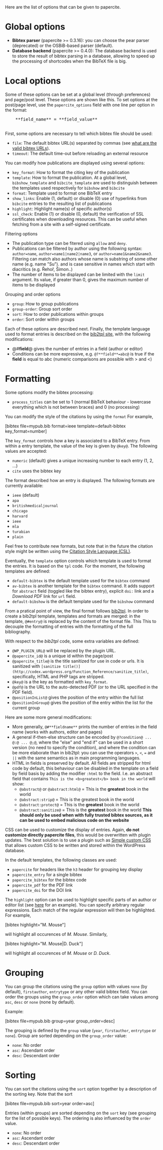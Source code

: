Here are the list of options that can be given to papercite.

<a name="global_options"></a>

# Global options

*   **Bibtex parser** (papercite >= 0.3.16): you can choose the pear parser (deprecated) or the OSBiB-based parser (default).
*   **Database backend** (papercite >= 0.4.0): The database backend is used to store the result of bibtex parsing in a database, allowing to speed up the processing of shortcodes when the BibTeX file is big.

<a name="local_options"></a>

# Local options

Some of these options can be set at a global level (through preferences) and page/post level. These options are shown <span class="goptions">like this</span>. To set options at the post/page level, use the `papercite_options` field with one line per option in the format:

<pre>    **field_name** = **field_value**
  </pre>

First, some options are necessary to tell which bibtex file should be used:

*   `file`: The default bibtex URL(s) separated by commas (see [what are the valid bibtex URLs](#location)).
*   `timeout`: The default time-out before reloading an external resource

You can modify how publications are displayed using several options:

*   `key_format`: How to format the citing key of the publication
*   `template`: How to format the publication. At a global level, `bibshow_template` and `bibcite_template` are used to distinguish between the templates used respectively for `bibshow` and `bibcite`
*   `format`: Template used to format one BibTeX entry
*   `show_links`: Enable (1, default) or disable (0) use of hyperlinks from `bibcite` entries to the resulting list of publications
*   `highlight`: Highlight name(s) of specific author(s)
*   `ssl_check`: Enable (1) or disable (0, default) the verification of SSL certificates when downloading resources. This can be useful when fetching from a site with a self-signed certificate.

Filtering options

*   The publication type can be fitered using `allow` and `deny`.
*   Publications can be filtered by author using the following syntax: `author=name`, `author=name1|name2|name3`, or `author=name1&name2&name3`. Filtering can match also authors whose name is substring of some other name (e.g. name "Su"). and is case sensitive in names which start with diacritics (e.g. Řehoř, Šimon..)
*   The number of items to be displayed can be limited with the `limit` argument. Its value, if greater than 0, gives the maximum number of items to be displayed

Grouping and order options

*   `group`: How to group publications
*   `group-order`: Group sort order
*   `sort`: How to order publications within groups
*   `order`: Sort order within groups

Each of these options are described next. Finally, the template language used to format entries is described on the [bib2tpl site](http://lmazy.verrech.net/bib2tpl/templates/), with the following modifications:

*   @#**field**@ gives the number of entries in a field (author or editor)
*   Conditions can be more expressive, e.g. `@?**field**=abc@` is true if the **field** is equal to abc (numeric comparisons are possible with > and <)

<a name="formatting"></a>

# Formatting

Some options modify the bibtex processing:

*   `process_titles` can be set to 1 (normal BibTeX behaviour - lowercase everything which is not between braces) and 0 (no processing)

You can modify the style of the citations by using the `format` For example,

<div class="code">[bibtex file=mypub.bib format=ieee template=default-bibtex key_format=number]</div>

The `key_format` controls how a key is associated to a BibTeX entry. From within a entry template, the value of the key is given by `@key@`. The following values are accepted:

*   `numeric` (default) gives a unique increasing number to each entry (1, 2, ...)
*   `cite` uses the bibtex key

The format described how an entry is displayed. The following formats are currently available:

*   `ieee` (default)
*   `apa`
*   `britishmedicaljournal`
*   `chicago`
*   `harvard`
*   `ieee`
*   `mla`
*   `turabian`
*   `plain`

Feel free to contribute new formats, but note that in the future the citation style might be written using the [Citation Style Language (CSL)](http://citationstyles.org/).

Eventually, the `template` option controls which template is used to format the entries. It is based on the `tpl` code. For the moment, the following templates are defined:

*   `default-bibtex` is the default template used for the `bibtex` command
*   `av-bibtex` is another template for the `bibtex` command. It adds support for `abstract` field (toggled like the bibtex entry), explicit `doi:` link and a _Download PDF_ link for `url` field.
*   `default-bibshow` is the default template used for the `bibshow` command

From a pratical point of view, the final format follows [bib2tpl](http://lmazy.verrech.net/bib2tpl/templates/). In order to create a bib2tpl template, templates and formats are merged: in the template, `@#entry@` is replaced by the content of the format file. This This to decouple the formatting of entries with the formatting of the full bibliography.

With respect to the _bib2tpl_ code, some extra variables are defined:

*   `@WP_PLUGIN_URL@` will be replaced by the plugin URL.
*   `@papercite_id@` is a unique id within the page/post
*   `@papercite_title@` is the title sanitized for use in code or urls. It is sanitized with `[sanitize title()](http://codex.wordpress.org/Function_Reference/sanitize_title)`, specifically, HTML and PHP tags are stripped.
*   `@key@` is a the key as formatted with `key_format`.
*   `@pdf@` is the URL to the auto-detected PDF (or to the URL specified in the PDF field).
*   `@positionInList@` gives the position of the entry within the full list
*   `@positionInGroup@` gives the position of the entry within the list for the current group

Here are some more general modifications:

*   More generally, `@#**fieldname**` prints the number of entries in the field name (works with authors, editor and pages)
*   A general if-then-else structure can be encoded by `@?condition@ ... @:@ ... @;@`, where the "else" and "end if" can be used in a short version (no need to specify the condition), and where the condition can be more elaborate than in bib2tpl: you can use the operators `>`, `<`, `=` and `||` with the same semantics as in main programming languages.
*   HTML in fields is preserved by default. All fields are stripped for html code by default, this behaviour can be disabled in the template on a field by field basis by adding the modifier `:html` to the field.
    I.e. an abstract field that contains `This is the <b>greatest</b> book in the world` will show:
    *   `@abstract@` or `@abstract:html@` = This is the **greatest** book in the world
    *   `@abstract:strip@` = This is the greatest book in the world
    *   `@abstract:protect@` = This is the <b>greatest</b> book in the world
    *   `@abstract:sanitize@` = This is the <b>greatest</b> book in the world
    **This should only be used when with fully trusted bibtex sources, as it can be used to embed malicious code on the website**

CSS can be used to customize the display of entries. Again, **do not customize directly papercite files**, this would be overwritten with plugin updates. The best solution is to use a plugin such as [Simple custom CSS](http://wordpress.org/plugins/simple-custom-css/) that allows custom CSS to be written and stored within the WordPress database.

In the default templates, the following classes are used:

*   `papercite` for headers like the `h3` header for grouping key display
*   `papercite_entry` for a single bibtex
*   `papercite_bibtex` for the bibtex code
*   `papercite_pdf` for the PDF link
*   `papercite_doi` for the DOI link

The `highlight` option can be used to highlight specific parts of an author or editor list (see [here](http://www.martinhenze.de/publications/) for an example). You can specify arbitrary regular expressions. Each match of the regular expression will then be highlighted. For example,

<div class="code">[bibtex highlight="M. Mouse"]</div>

will highlight all occurences of _M. Mouse_. Similarly,

<div class="code">[bibtex highlight="M. Mouse|D. Duck"]</div>

will highlight all occurences of _M. Mouse_ or _D. Duck_.<a name="grouping"></a>

# Grouping

You can group the citations using the `group` option with values `none` (by default), `firstauthor`, `entrytype` or any other valid bibtex field. You can order the groups using the `group_order` option which can take values among `asc`, `desc` or `none` (none by default).

Example:

<div class="code">[bibtex file=mypub.bib group=year group_order=desc]</div>

The grouping is defined by the `group` value (`year`, `firstauthor`, `entrytype` or `none`). Group are sorted depending on the `group_order` value:

*   `none`: No order
*   `asc`: Ascendant order
*   `desc`: Descendant order

<a name="sorting"></a>

# Sorting

You can sort the citations using the `sort` option together by a description of the sorting key. Note that the sort

<div class="code">[bibtex file=mypub.bib sort=year order=asc]</div>

Entries (within groups) are sorted depending on the `sort` key (see grouping for the list of possible keys). The ordering is also influenced by the `order` value.

*   `none`: No order
*   `asc`: Ascendant order
*   `desc`: Descendant order

